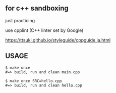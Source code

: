 ## for c++ sandboxing

just practicing

use cpplint (C++ linter set by Google)

https://ttsuki.github.io/styleguide/cppguide.ja.html

## USAGE

```
$ make once
#=> build, run and clean main.cpp

$ make once SRC=hello.cpp
#=> build, run and clean hello.cpp
```
